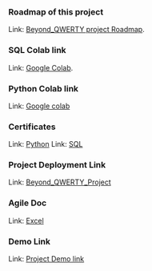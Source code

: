 ### Roadmap of this project
Link: [Beyond_QWERTY project Roadmap](https://lucid.app/lucidspark/7f673478-c343-4dd0-be73-a9005bd0b2d2/edit?viewport_loc=-2032%2C-434%2C3036%2C1374%2C0_0&invitationId=inv_83a38363-44fc-4f42-9bae-be44b2ee5f20).
### SQL Colab link
Link: [Google Colab](https://colab.research.google.com/drive/1jI8rBgHt6eZYClH-f0Swn__3yXQfSD_q?usp=sharing).
### Python Colab link
Link: [Google colab](https://colab.research.google.com/drive/1bqXgZqXY-cZ93dAYhoZNzOEW3zvjNSEz?usp=sharing)
### Certificates
Link: [Python](./python_basic%20certificate.pdf)
Link: [SQL](./sql_basic%20certificate.pdf)
### Project Deployment Link
Link: [Beyond_QWERTY_Project](https://beyond-qwerty.vercel.app/) 
### Agile Doc
Link: [Excel](./Agile_Infosys_Springboard.xlsx)
### Demo Link
Link: [Project Demo link](https://drive.google.com/drive/folders/1Se5P3M0H2lLhc2FrhabsSIWj8r28BOpD)
